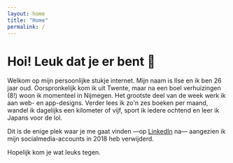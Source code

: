 ```yaml
---
layout: home
title: "Home"
permalink: /
---
```


# Hoi! Leuk dat je er bent 👋

Welkom op mijn persoonlijke stukje internet. Mijn naam is Ilse en ik ben 26 jaar oud. Oorspronkelijk kom ik uit Twente, maar na een boel verhuizingen (8!) woon ik momenteel in Nijmegen. Het grootste deel van de week werk ik aan web- en app-designs. Verder lees ik zo'n zes boeken per maand, wandel ik dagelijks een kilometer of vijf, sport ik iedere ochtend en leer ik Japans voor de lol.

Dit is de enige plek waar je me gaat vinden —op [LinkedIn](https://linkedin.com/in/ilselobker) na— aangezien ik mijn socialmedia-accounts in 2018 heb verwijderd.

Hopelijk kom je wat leuks tegen.
